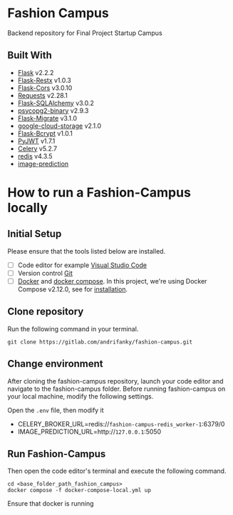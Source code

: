 # Fashion Campus

Backend repository for Final Project Startup Campus

## Built With

- [Flask](https://flask.palletsprojects.com/en/2.2.x/) v2.2.2
- [Flask-Restx](https://flask-restx.readthedocs.io/en/latest/) v1.0.3
- [Flask-Cors](https://flask-cors.readthedocs.io/en/latest/) v3.0.10
- [Requests](https://requests.readthedocs.io/en/latest/) v2.28.1
- [Flask-SQLAlchemy](https://flask-sqlalchemy.palletsprojects.com/en/3.0.x/) v3.0.2
- [psycopg2-binary](https://www.psycopg.org/docs/) v2.9.3
- [Flask-Migrate](https://flask-migrate.readthedocs.io/en/latest/) v3.1.0
- [google-cloud-storage](https://cloud.google.com/storage/docs/reference/libraries#client-libraries-install-python) v2.1.0
- [Flask-Bcrypt](https://flask-bcrypt.readthedocs.io/en/1.0.1/) v1.0.1
- [PyJWT](https://pyjwt.readthedocs.io/en/stable/) v1.7.1
- [Celery](https://docs.celeryq.dev/en/stable/getting-started/introduction.html) v5.2.7
- [redis](https://pypi.org/project/redis/) v4.3.5
- [image-prediction](https://github.com/rizanqardafil/fashion-mnist)

# How to run a Fashion-Campus locally

## Initial Setup

Please ensure that the tools listed below are installed.

- [ ] Code editor for example [Visual Studio Code](https://code.visualstudio.com/)
- [ ] Version control [Git](https://git-scm.com/)
- [ ] [Docker](https://www.docker.com/) and [docker compose](https://docs.docker.com/compose/). In this project, we're using Docker Compose v2.12.0, see for [installation](https://docs.docker.com/compose/install/linux/#install-the-plugin-manually).

## Clone repository

Run the following command in your terminal.

```
git clone https://gitlab.com/andrifanky/fashion-campus.git
```

## Change environment

After cloning the fashion-campus repository, launch your code editor and navigate to the fashion-campus folder. Before running fashion-campus on your local machine, modify the following settings.

Open the `.env` file, then modify it
- CELERY_BROKER_URL=redis://`fashion-campus-redis_worker-1`:6379/0
- IMAGE_PREDICTION_URL=http://`127.0.0.1`:5050

## Run Fashion-Campus

Then open the code editor's terminal and execute the following command.

```
cd <base_folder_path_fashion_campus>
docker compose -f docker-compose-local.yml up
```

Ensure that docker is running

